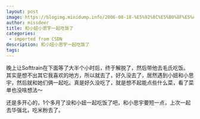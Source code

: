 ```yaml
---
layout: post
image: https://blogimg.minidump.info/2006-08-18-%E5%92%8C%E5%B0%8F%E5%A6%9E%E5%B0%8F%E6%80%9D%E5%AE%87%E4%B8%80%E8%B5%B7%E5%90%83%E9%A5%AD%E4%BA%86.md
author: missdeer
title: 和小妞小思宇一起吃饭了
categories: 
 - imported from CSDN
description: 和小妞小思宇一起吃饭了
tags: 
---
```


晚上让Softtrain在下面等了大半个小时后，终于解脱了，然后带他去毛氏吃饭。其实是想不出其它我喜欢的地方，所以就去了，好久没去了，居然遇到小妞和小思宇，然后就和她们俩一起吃。真是好久没吃了，就是想不起能点些什么菜，看了菜单也没啥想法～

还是多开心的，1个多月了没和小妞一起吃饭了吧，和小思宇要短一点，上次一起去华强北，吃米粉去了。
